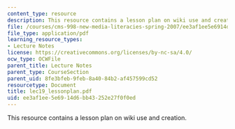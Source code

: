 ```yaml
---
content_type: resource
description: This resource contains a lesson plan on wiki use and creation.
file: /courses/cms-998-new-media-literacies-spring-2007/ee3af1ee5e6914d6bb43252e27f0f0ed_lec19_lessonplan.pdf
file_type: application/pdf
learning_resource_types:
- Lecture Notes
license: https://creativecommons.org/licenses/by-nc-sa/4.0/
ocw_type: OCWFile
parent_title: Lecture Notes
parent_type: CourseSection
parent_uid: 8fe3bfeb-9feb-8a40-84b2-af457599cd52
resourcetype: Document
title: lec19_lessonplan.pdf
uid: ee3af1ee-5e69-14d6-bb43-252e27f0f0ed
---
```

This resource contains a lesson plan on wiki use and creation.